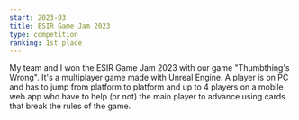 ```yaml
---
start: 2023-03
title: ESIR Game Jam 2023
type: competition
ranking: 1st place
---
```


My team and I won the ESIR Game Jam 2023 with our game "Thumbthing's Wrong".
It's a multiplayer game made with Unreal Engine.
A player is on PC and has to jump from platform to platform and up to 4 players on a mobile web app who have to help (or not) the main player to advance using cards that break the rules of the game.
